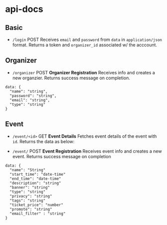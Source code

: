 # api-docs

## Basic
- `/login` POST
Receives `email` and `password` from `data` in `application/json` format. Returns a token and `organizer_id` associated w/ the acccount.

## Organizer
- `/organizer` POST
**Organizer Registration** Receives info and creates a new organzier. Returns success message on completion.
```
data: {
  "name": "string",
  "password": "string",
  "email": "string",
  "type": "string"
}
```

## Event
- `/event/<id>` GET
**Event Details** Fetches event details of the event with `id`. Returns the data as below:

- `/event/` POST
**Event Registration** Receives event info and creates a new event. Returns success message on completion
```
data: {
  "name": "String"
  "start_time": "date-time"
  "end_time": "date-time"
  "description": "string"
  "banner": "string"
  "type": "string"
  "privacy": "string"
  "tags": "string"
  "ticket_price": "number"
  "promote": "string"
  "email_filter" : "string"
}
```
